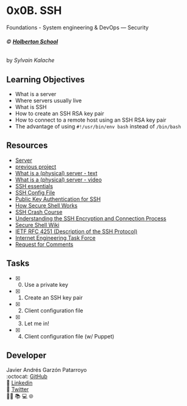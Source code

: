 # 0x0B. SSH
Foundations - System engineering & DevOps ― Security

###### :copyright: **[Holberton School](https://www.holbertonschool.com/)**
by _Sylvain Kalache_

## Learning Objectives
* What is a server
* Where servers usually live
* What is SSH
* How to create an SSH RSA key pair
* How to connect to a remote host using an SSH RSA key pair
* The advantage of using ```#!/usr/bin/env bash``` instead of ```/bin/bash```

## Resources
* [Server](https://intranet.hbtn.io/concepts/67)
* [previous project](https://intranet.hbtn.io/tasks/1223)
* [What is a (physical) server - text](https://en.wikipedia.org/wiki/Server_%28computing%29#Hardware_requirement)
* [What is a (physical) server - video](https://www.youtube.com/watch?v=B1ANfsDyjeA)
* [SSH essentials](https://www.digitalocean.com/community/tutorials/ssh-essentials-working-with-ssh-servers-clients-and-keys)
* [SSH Config File](https://www.ssh.com/ssh/config/)
* [Public Key Authentication for SSH](https://www.ssh.com/ssh/public-key-authentication)
* [How Secure Shell Works](https://www.youtube.com/watch?v=ORcvSkgdA58)
* [SSH Crash Course](https://www.youtube.com/watch?v=hQWRp-FdTpc)
* [Understanding the SSH Encryption and Connection Process](https://www.digitalocean.com/community/tutorials/understanding-the-ssh-encryption-and-connection-process)
* [Secure Shell Wiki](https://en.wikipedia.org/wiki/Secure_Shell)
* [IETF RFC 4251 (Description of the SSH Protocol)](https://www.ietf.org/rfc/rfc4251.txt)
* [Internet Engineering Task Force](https://en.wikipedia.org/wiki/Internet_Engineering_Task_Force)
* [Request for Comments](https://en.wikipedia.org/wiki/Request_for_Comments)

## Tasks
* [x] 0. Use a private key
* [x] 1. Create an SSH key pair
* [x] 2. Client configuration file
* [x] 3. Let me in!
* [x] 4. Client configuration file (w/ Puppet)

## Developer
Javier Andrés Garzón Patarroyo  
:octocat: [GitHub](https://github.com/javierandresgp/)  
:link: [Linkedin](https://www.linkedin.com/in/javierandresgp/)  
:link: [Twitter](https://twitter.com/javierandresgp0)  
:man_technologist: :books: :computer: :globe_with_meridians:
